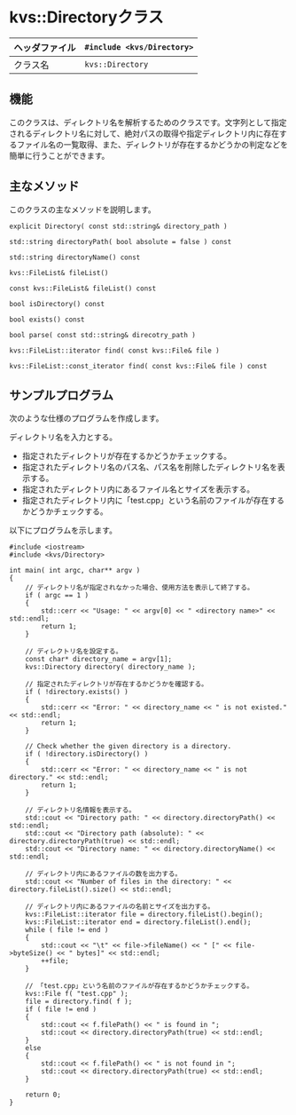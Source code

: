 # kvs::Directoryクラス #

|ヘッダファイル|`#include <kvs/Directory>`|
|:------|:-------------------------|
|クラス名   |`kvs::Directory`          |

## 機能 ##
このクラスは、ディレクトリ名を解析するためのクラスです。文字列として指定されるディレクトリ名に対して、絶対パスの取得や指定ディレクトリ内に存在するファイル名の一覧取得、また、ディレクトリが存在するかどうかの判定などを簡単に行うことができます。

## 主なメソッド ##
このクラスの主なメソッドを説明します。

```
explicit Directory( const std::string& directory_path )
```

```
std::string directoryPath( bool absolute = false ) const
```

```
std::string directoryName() const
```

```
kvs::FileList& fileList()
```

```
const kvs::FileList& fileList() const
```

```
bool isDirectory() const
```

```
bool exists() const
```

```
bool parse( const std::string& direcotry_path )
```

```
kvs::FileList::iterator find( const kvs::File& file )
```

```
kvs::FileList::const_iterator find( const kvs::File& file ) const
```

## サンプルプログラム ##
次のような仕様のプログラムを作成します。

ディレクトリ名を入力とする。
  * 指定されたディレクトリが存在するかどうかチェックする。
  * 指定されたディレクトリ名のパス名、パス名を削除したディレクトリ名を表示する。
  * 指定されたディレクトリ内にあるファイル名とサイズを表示する。
  * 指定されたディレクトリ内に「test.cpp」という名前のファイルが存在するかどうかチェックする。

以下にプログラムを示します。
```
#include <iostream>
#include <kvs/Directory>

int main( int argc, char** argv )
{
    // ディレクトリ名が指定されなかった場合、使用方法を表示して終了する。
    if ( argc == 1 )
    {
        std::cerr << "Usage: " << argv[0] << " <directory name>" << std::endl;
        return 1;
    }

    // ディレクトリ名を設定する。
    const char* directory_name = argv[1];
    kvs::Directory directory( directory_name );

    // 指定されたディレクトリが存在するかどうかを確認する。
    if ( !directory.exists() )
    {
        std::cerr << "Error: " << directory_name << " is not existed." << std::endl;
        return 1;
    }

    // Check whether the given directory is a directory.
    if ( !directory.isDirectory() )
    {
        std::cerr << "Error: " << directory_name << " is not directory." << std::endl;
        return 1;
    }

    // ディレクトリ名情報を表示する。
    std::cout << "Directory path: " << directory.directoryPath() << std::endl;
    std::cout << "Directory path (absolute): " << directory.directoryPath(true) << std::endl;
    std::cout << "Directory name: " << directory.directoryName() << std::endl;

    // ディレクトリ内にあるファイルの数を出力する。
    std::cout << "Number of files in the directory: " << directory.fileList().size() << std::endl;

    // ディレクトリ内にあるファイルの名前とサイズを出力する。
    kvs::FileList::iterator file = directory.fileList().begin();
    kvs::FileList::iterator end = directory.fileList().end();
    while ( file != end )
    {
        std::cout << "\t" << file->fileName() << " [" << file->byteSize() << " bytes]" << std::endl;
        ++file;
    }

    // 「test.cpp」という名前のファイルが存在するかどうかチェックする。
    kvs::File f( "test.cpp" );
    file = directory.find( f );
    if ( file != end )
    {
        std::cout << f.filePath() << " is found in ";
        std::cout << directory.directoryPath(true) << std::endl;
    }
    else
    {
        std::cout << f.filePath() << " is not found in ";
        std::cout << directory.directoryPath(true) << std::endl;
    }

    return 0;
}
```